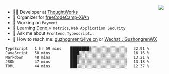 <img align="right" src="https://github-readme-stats.vercel.app/api?username=guzhongren&show_icons=true&icon_color=805AD5&text_color=000&bg_color=ffffff&hide_title=true" />

- 👨‍💻  Developer at [ThoughtWorks](https://thoughtworks.com)
- 🏢 Organizer for [freeCodeCamp-XiAn](https://github.com/orgs/freeCodeCamp-XiAn)
- 🔭 Working on `Payment`
- 🌱 Learning [Deno](https://deno.land/),`4 metrics`,  `Web Application Security`
- 💬 Ask me about `Frontend`, `Typescript`...
- 🔎 How to reach me: [guzhognren@live.cn](guzhognren@live.cn) or [Wechat：GuzhongrenWX]()

<!--START_SECTION:waka-->
```text
TypeScript   1 hr 59 mins    ████████▒░░░░░░░░░░░░░░░░   32.91 % 
JavaScript   58 mins         ████░░░░░░░░░░░░░░░░░░░░░   16.16 % 
Markdown     48 mins         ███▒░░░░░░░░░░░░░░░░░░░░░   13.21 % 
JSON         47 mins         ███▒░░░░░░░░░░░░░░░░░░░░░   13.18 % 
TOML         44 mins         ███░░░░░░░░░░░░░░░░░░░░░░   12.37 % 
```
<!--END_SECTION:waka-->

